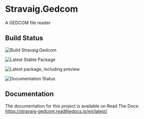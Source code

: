 # Stravaig.Gedcom

A GEDCOM file reader

## Build Status

![Build Stravaig.Gedcom](https://github.com/Stravaig-Projects/Gedcom/workflows/Build%20Stravaig.Gedcom/badge.svg)

![Latest Stable Package](https://img.shields.io/nuget/v/Stravaig.Gedcom?color=004880&label=nuget%20stable&logo=nuget)

![Latest package, including preview](https://img.shields.io/nuget/vpre/Stravaig.Gedcom?color=ffffff&label=nuget%20latest&logo=nuget)

![Documentation Status](https://readthedocs.org/projects/stravaig-gedcom/badge/?version=latest)


## Documentation

The documentation for this project is available on Read The Docs: https://stravaig-gedcom.readthedocs.io/en/latest/
